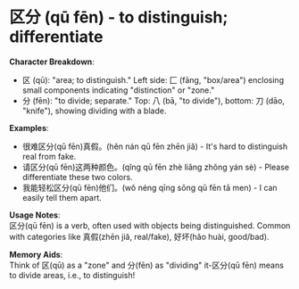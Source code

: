 # **区分 (qū fēn) - to distinguish; differentiate**

**Character Breakdown**:  
- 区 (qū): "area; to distinguish." Left side: 匚 (fāng, "box/area") enclosing small components indicating "distinction" or "zone."  
- 分 (fēn): "to divide; separate." Top: 八 (bā, "to divide"), bottom: 刀 (dāo, "knife"), showing dividing with a blade.

**Examples**:  
- 很难区分(qū fēn)真假。(hěn nán qū fēn zhēn jiǎ) - It's hard to distinguish real from fake.  
- 请区分(qū fēn)这两种颜色。(qǐng qū fēn zhè liǎng zhǒng yán sè) - Please differentiate these two colors.  
- 我能轻松区分(qū fēn)他们。(wǒ néng qīng sōng qū fēn tā men) - I can easily tell them apart.

**Usage Notes**:  
区分(qū fēn) is a verb, often used with objects being distinguished. Common with categories like 真假(zhēn jiǎ, real/fake), 好坏(hǎo huài, good/bad).

**Memory Aids**:  
Think of 区(qū) as a "zone" and 分(fēn) as "dividing" it-区分(qū fēn) means to divide areas, i.e., to distinguish!